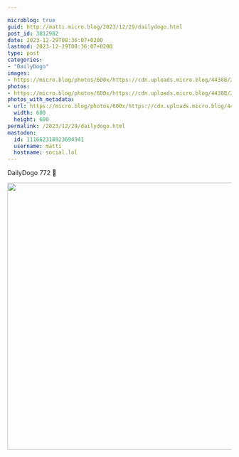 ```yaml
---

microblog: true
guid: http://matti.micro.blog/2023/12/29/dailydogo.html
post_id: 3812982
date: 2023-12-29T08:36:07+0200
lastmod: 2023-12-29T08:36:07+0200
type: post
categories:
- "DailyDogo"
images:
- https://micro.blog/photos/600x/https://cdn.uploads.micro.blog/44388/2023/cf626851c81b46d984748a7d009cf7f2.jpg
photos:
- https://micro.blog/photos/600x/https://cdn.uploads.micro.blog/44388/2023/cf626851c81b46d984748a7d009cf7f2.jpg
photos_with_metadata:
- url: https://micro.blog/photos/600x/https://cdn.uploads.micro.blog/44388/2023/cf626851c81b46d984748a7d009cf7f2.jpg
  width: 600
  height: 600
permalink: /2023/12/29/dailydogo.html
mastodon:
  id: 111662318923694941
  username: matti
  hostname: social.lol
---
```

DailyDogo 772 🐶

<img src="https://micro.blog/photos/600x/https://blog.martin-haehnel.de/uploads/2023/cf626851c81b46d984748a7d009cf7f2.jpg" width="600" height="600" alt="" />
